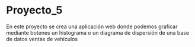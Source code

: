 # Proyecto_5
En este proyecto se crea una aplicación web donde podemos graficar mediante botenes un histograma o un diagrama de dispersión de una base de datos ventas de vehículos
